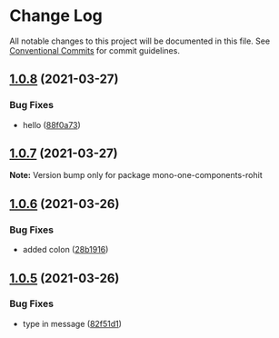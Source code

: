 # Change Log

All notable changes to this project will be documented in this file.
See [Conventional Commits](https://conventionalcommits.org) for commit guidelines.

## [1.0.8](https://github.com/rohitgbg/monorepo-react/compare/v1.0.7...v1.0.8) (2021-03-27)


### Bug Fixes

* hello ([88f0a73](https://github.com/rohitgbg/monorepo-react/commit/88f0a7300d653cc0ebb6b69789138ae08a56dc8b))





## [1.0.7](https://github.com/rohitgbg/monorepo-react/compare/v1.0.6...v1.0.7) (2021-03-27)

**Note:** Version bump only for package mono-one-components-rohit





## [1.0.6](https://github.com/rohitgbg/monorepo-react/compare/v1.0.5...v1.0.6) (2021-03-26)


### Bug Fixes

* added colon ([28b1916](https://github.com/rohitgbg/monorepo-react/commit/28b1916616aec77e161c3546a07b3775acb72f3e))





## [1.0.5](https://github.com/rohitgbg/monorepo-react/compare/v1.0.4...v1.0.5) (2021-03-26)


### Bug Fixes

* type in message ([82f51d1](https://github.com/rohitgbg/monorepo-react/commit/82f51d1965e1d57f8f0a78c61a7dd123ca9ec75c))
